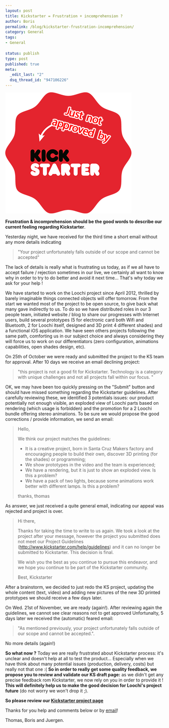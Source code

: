 ```yaml
--- 
layout: post
title: Kickstarter = Frustration + incomprehension ?
author: Boris
permalink: /blog/kickstarter-frustration-incomprehension/
category: General
tags: 
- General

status: publish
type: post
published: true
meta: 
  _edit_last: "2"
  dsq_thread_id: "947106226"
---
```


[![Not approved... because of ???](/blog/img/kickstarter-badge-notapproved1.png "Not approved... because of ???")](http://www.tbideas.com/blog/wp-content/uploads/2012/11/kickstarter-badge-notapproved1.png)

**Frustration & incomprehension should be the good words to describe our current feeling regarding Kickstarter**. 

Yesterday night, we have received for the third time a short email without any more details indicating

> "Your project unfortunately falls outside of our scope and cannot be accepted"

The lack of details is really what is frustrating us today, as if we all have to accept failure / rejection sometimes in our live, we certainly all want to know why in order to try to do better and avoid it next time... That's why today we ask for your help ! 

<!-- more -->

We have started to work on the Loochi project since April 2012, thrilled by barely imaginable things connected objects will offer tomorrow. From the start we wanted most of the project to be open source, to give back what many gave indirectly to us. To do so we have distributed roles in our 3 people team, initiated website / blog to share our progresses with Internet users, build several prototypes (5 for electronic card both Wifi and Bluetooth, 2 for Loochi itself, designed and 3D print 4 different shades) and a functional iOS application. We have seen others projects following the same path, comforting us in our subject choice and always considering they will force us to work on our differentiators (zero configuration, animations capabilities, open shades design, etc).

On 25th of October we were ready and submitted the project to the KS team for approval. After 10 days we receive an email declining project:

> "this project is not a good fit for Kickstarter. Technology is a category with unique challenges and not all projects fall within our focus. "

OK, we may have been too quickly pressing on the "Submit" button and should have missed something regarding the Kickstarter guidelines. After carefully reviewing these, we identified 3 potentials issues: our product potentially not enough visible, an exploded view of Loochi parts based on rendering (which usage is forbidden) and the promotion for a 2 Loochi bundle offering stereo animations. To be sure we would propose the good corrections / provide information, we send an email:
> Hello,
> 
> We think our project matches the guidelines:  
> * It is a creative project, born in Santa Cruz Makers factory and encouraging people to build their own, discover 3D printing (for the shades) or programming;  
> * We show prototypes in the video and the team is experienced;  
> * We have a rendering, but it is just to show an exploded view. Is this a problem?  
> * We have a pack of two lights, because some animations work better with different lamps. Is this a problem?
> 
> thanks, thomas

As answer, we just received a quite general email, indicating our appeal was rejected and project is over.

> Hi there,
> 
> Thanks for taking the time to write to us again. We took a look at the project after your message, however the project you submitted does not meet our Project Guidelines (http://www.kickstarter.com/help/guidelines) and it can no longer be submitted to Kickstarter. This decision is final.
>
> We wish you the best as you continue to pursue this endeavor, and we hope you continue to be part of the Kickstarter community.
>    
> Best, Kickstarter

After a brainstorm, we decided to just redo the KS project, updating the whole content (text, video) and adding new pictures of the new 3D printed prototypes we should receive a few days later.

On Wed. 21st of November, we are ready (again!). After reviewing again the guidelines, we cannot see clear reasons not to get approved Unfortunalty, 5 days later we received the (automatic) feared email:

> "As mentioned previously, your project unfortunately falls outside of our scope and cannot be accepted.".

No more details (again!)

**So what now ?** Today we are really frustrated about Kickstarter process: it's unclear and doesn't help at all to test the product... Especially when we have think about many potential issues (production, delivery, costs) but really not that one :( **So in order to really get some quality feedback, we propose you to review and validate our KS draft page:** as we didn't get any precise feedback rom Kickstarter, we now rely on you in order to provide it ! **This will definitely help us to make the good decision for Loochi's project future** (do not worry we won't drop it ;).

**So please review our [Kickstarter project page](http://www.kickstarter.com/projects/tbideas/272634618?token=43df87d6)**

Thanks for you help and comments below or by [email](mailto:contact@tbideas.com)!

Thomas, Boris and Juergen.
